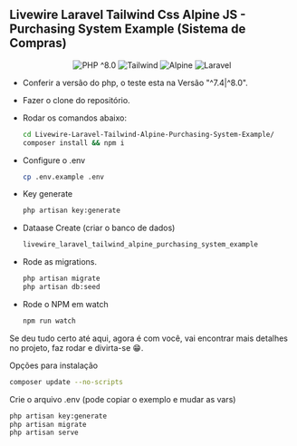 ## Livewire Laravel Tailwind Css Alpine JS - Purchasing System Example (Sistema de Compras)

<p align="center">
    <img src="https://img.shields.io/badge/PHP-%5E8.0-blue" alt="PHP ^8.0">
    <img src="https://img.shields.io/badge/Tailwind-%5E2.2-orange" alt="Tailwind">
    <img src="https://img.shields.io/badge/Alpine%20JS-%5E3.2-yellow" alt="Alpine">
    <img src="https://img.shields.io/badge/Laravel-%5E9-brightgreen" alt="Laravel">
    </a>
</p>


- Conferir a versão do php, o teste esta na Versão "^7.4|^8.0".
- Fazer o clone do repositório.
- Rodar os comandos abaixo:
    ```bash
    cd Livewire-Laravel-Tailwind-Alpine-Purchasing-System-Example/
    composer install && npm i  
    ```
- Configure o .env
    ```bash
    cp .env.example .env
    ```

- Key generate
    ```bash
    php artisan key:generate
    ```

- Dataase Create (criar o banco de dados)
    ```bash
    livewire_laravel_tailwind_alpine_purchasing_system_example
    ```

- Rode as migrations.
    ```bash
    php artisan migrate
    php artisan db:seed
    ```
- Rode o NPM em watch
    ```bash
    npm run watch
    ```
    
Se deu tudo certo até aqui, agora é com você, vai encontrar mais detalhes no projeto, faz rodar e divirta-se 😁.


Opções para instalação
```bash
composer update --no-scripts
```
Crie o arquivo .env (pode copiar o exemplo e mudar as vars)

```bash
php artisan key:generate
php artisan migrate
php artisan serve
```
